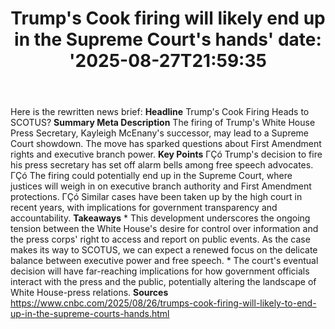 ﻿---
title: "Trump's Cook firing will likely end up in the Supreme Court's hands'
date: '2025-08-27T21:59:35"
category: "Markets"
summary: ""
slug: "trumps cook firing will likely end up in the supreme courts "
source_urls:
  - "https://www.cnbc.com/2025/08/26/trumps-cook-firing-will-likely-to-end-up-in-the-supreme-courts-hands.html"
seo:
  title: "Trump's Cook firing will likely end up in the Supreme Court's hands | Hash n Hedge'
  description: '"
  keywords: ["news", "markets", "brief"]
---
Here is the rewritten news brief:  **Headline** Trump's Cook Firing Heads to SCOTUS?  **Summary Meta Description** The firing of Trump's White House Press Secretary, Kayleigh McEnany's successor, may lead to a Supreme Court showdown. The move has sparked questions about First Amendment rights and executive branch power.  **Key Points**  ΓÇó Trump's decision to fire his press secretary has set off alarm bells among free speech advocates. ΓÇó The firing could potentially end up in the Supreme Court, where justices will weigh in on executive branch authority and First Amendment protections. ΓÇó Similar cases have been taken up by the high court in recent years, with implications for government transparency and accountability.  **Takeaways**  * This development underscores the ongoing tension between the White House's desire for control over information and the press corps' right to access and report on public events. As the case makes its way to SCOTUS, we can expect a renewed focus on the delicate balance between executive power and free speech. * The court's eventual decision will have far-reaching implications for how government officials interact with the press and the public, potentially altering the landscape of White House-press relations.  **Sources** https://www.cnbc.com/2025/08/26/trumps-cook-firing-will-likely-to-end-up-in-the-supreme-courts-hands.html 
